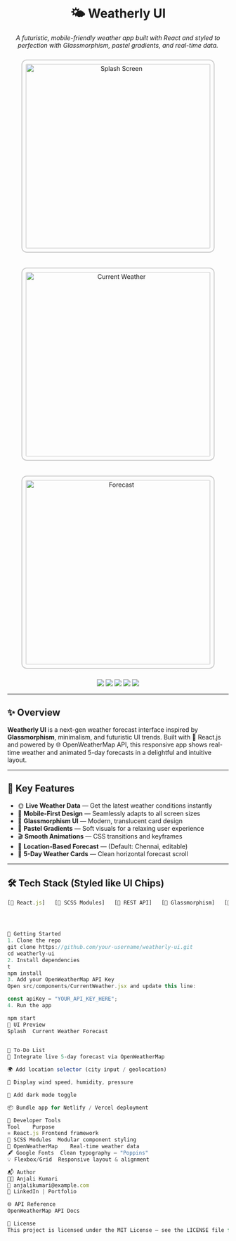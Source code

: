 <h1 align="center">🌤️ Weatherly UI</h1>
<p align="center">
  <i>A futuristic, mobile-friendly weather app built with React and styled to perfection with Glassmorphism, pastel gradients, and real-time data.</i>
</p>

<div align="center">
  <img src="C:\Users\anjal\OneDrive\Pictures\Screenshots\Screenshot 2025-06-14 150519.png" alt="Splash Screen"
       style="margin: 10px; padding: 8px; border: 2px solid #ccc; border-radius: 12px; height: 420px;" />

  <img src="https://ichef.bbci.co.uk/images/ic/320x180/p0jph7l9.png" alt="Current Weather"
       style="margin: 10px; padding: 8px; border: 2px solid #ccc; border-radius: 12px; height: 420px;" />

  <img src="C:\Users\anjal\OneDrive\Pictures\Screenshots\Screenshot 2025-06-14 150426.png" alt="Forecast"
       style="margin: 10px; padding: 8px; border: 2px solid #ccc; border-radius: 12px; height: 420px;" />
</div>


<p align="center">
  <img src="https://img.shields.io/badge/React-18.2.0-61dafb?logo=react&style=for-the-badge" />
  <img src="https://img.shields.io/badge/SCSS-Custom%20Styles-pink?logo=sass&style=for-the-badge" />
  <img src="https://img.shields.io/badge/API-OpenWeatherMap-ffcc00?logo=cloudflare&style=for-the-badge" />
  <img src="https://img.shields.io/badge/Mobile--First-Design-00bcd4?style=for-the-badge" />
  <img src="https://img.shields.io/badge/Status-Active-brightgreen?style=for-the-badge" />
</p>

---

## ✨ Overview

**Weatherly UI** is a next-gen weather forecast interface inspired by **Glassmorphism**, minimalism, and futuristic UI trends. Built with 💙 React.js and powered by 🌐 OpenWeatherMap API, this responsive app shows real-time weather and animated 5-day forecasts in a delightful and intuitive layout.

---

## 🌟 Key Features

- 🌞 **Live Weather Data** — Get the latest weather conditions instantly
- 📱 **Mobile-First Design** — Seamlessly adapts to all screen sizes
- 🧊 **Glassmorphism UI** — Modern, translucent card design
- 🎨 **Pastel Gradients** — Soft visuals for a relaxing user experience
- 🎬 **Smooth Animations** — CSS transitions and keyframes
- 📍 **Location-Based Forecast** — (Default: Chennai, editable)
- 📅 **5-Day Weather Cards** — Clean horizontal forecast scroll

---

## 🛠️ Tech Stack (Styled like UI Chips)

```jsx
[🔷 React.js]   [🎨 SCSS Modules]   [📡 REST API]   [🧊 Glassmorphism]   [📱 Mobile-First UX]




🚀 Getting Started
1. Clone the repo
git clone https://github.com/your-username/weatherly-ui.git
cd weatherly-ui
2. Install dependencies
t
npm install
3. Add your OpenWeatherMap API Key
Open src/components/CurrentWeather.jsx and update this line:

const apiKey = "YOUR_API_KEY_HERE";
4. Run the app

npm start
📸 UI Preview
Splash	Current Weather	Forecast
		

🧩 To-Do List
🔄 Integrate live 5-day forecast via OpenWeatherMap

🌍 Add location selector (city input / geolocation)

💨 Display wind speed, humidity, pressure

🌙 Add dark mode toggle

📦 Bundle app for Netlify / Vercel deployment

🧪 Developer Tools
Tool	Purpose
⚛️ React.js	Frontend framework
🎨 SCSS Modules	Modular component styling
📡 OpenWeatherMap	Real-time weather data
🖋 Google Fonts	Clean typography – "Poppins"
💡 Flexbox/Grid	Responsive layout & alignment

📬 Author
👩‍💻 Anjali Kumari
📧 anjalikumari@example.com
🔗 LinkedIn | Portfolio

🌐 API Reference
OpenWeatherMap API Docs

📄 License
This project is licensed under the MIT License – see the LICENSE file for details.


